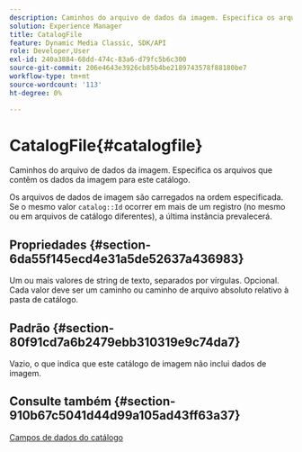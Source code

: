 ```yaml
---
description: Caminhos do arquivo de dados da imagem. Especifica os arquivos que contêm os dados da imagem para este catálogo.
solution: Experience Manager
title: CatalogFile
feature: Dynamic Media Classic, SDK/API
role: Developer,User
exl-id: 240a3884-68dd-474c-83a6-d79fc5b6c300
source-git-commit: 206e4643e3926cb85b4be2189743578f88180be7
workflow-type: tm+mt
source-wordcount: '113'
ht-degree: 0%

---
```


# CatalogFile{#catalogfile}

Caminhos do arquivo de dados da imagem. Especifica os arquivos que contêm os dados da imagem para este catálogo.

Os arquivos de dados de imagem são carregados na ordem especificada. Se o mesmo valor `catalog::Id` ocorrer em mais de um registro (no mesmo ou em arquivos de catálogo diferentes), a última instância prevalecerá.

## Propriedades {#section-6da55f145ecd4e31a5de52637a436983}

Um ou mais valores de string de texto, separados por vírgulas. Opcional. Cada valor deve ser um caminho ou caminho de arquivo absoluto relativo à pasta de catálogo.

## Padrão {#section-80f91cd7a6b2479ebb310319e9c74da7}

Vazio, o que indica que este catálogo de imagem não inclui dados de imagem.

## Consulte também {#section-910b67c5041d44d99a105ad43ff63a37}

[Campos de dados do catálogo](../../../../../is-api/image-catalog/image-serving-api-ref/c-image-catalog-reference/c-overview/c-catalog-data-fields/c-catalog-data-fields.md#concept-b19581028ec44f98b9f5943624403d29)
